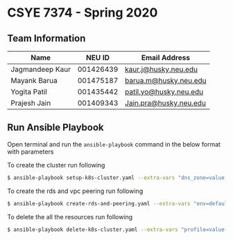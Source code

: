 # CSYE 7374 - Spring 2020

## Team Information

| Name | NEU ID | Email Address |
| --- | --- | --- |
|Jagmandeep Kaur | 001426439|kaur.j@husky.neu.edu |  | | |
|Mayank Barua| 001475187| barua.m@husky.neu.edu|
|Yogita Patil| 001435442|patil.yo@husky.neu.edu |
|Prajesh Jain| 001409343| Jain.pra@husky.neu.edu|

## Run Ansible Playbook

Open terminal and run the ```ansible-playbook``` command in the below format with parameters

To create the cluster run following

```bash
$ ansible-playbook setup-k8s-cluster.yaml --extra-vars "dns_zone=value state_store=value cluster_name=value profile=kops env=prod metricsServer_releaseName=k8smertricsserver"
```
To create the rds and vpc peering run following

```bash
$ ansible-playbook create-rds-and-peering.yaml --extra-vars "env=default/dev/prod cluster_name=value"
```

To delete the all the resources run following

```bash
$ ansible-playbook delete-k8s-cluster.yaml --extra-vars "profile=value env=default/dev/prod cluster_name=value state_store=value ssh_public_key=value"
```

